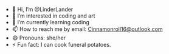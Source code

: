 - 👋 Hi, I’m @LinderLander
- 👀 I’m interested in coding and art
- 🌱 I’m currently learning coding
- 📫 How to reach me by email: Cinnamonroll16@outlook.com
- 😄 Pronouns: she/her
- ⚡ Fun fact: I can cook funeral potatoes.

<!---
LinderLander/LinderLander is a ✨ special ✨ repository because its `README.md` (this file) appears on your GitHub profile.
You can click the Preview link to take a look at your changes.
--->
